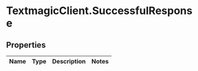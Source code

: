 # TextmagicClient.SuccessfulResponse

## Properties
Name | Type | Description | Notes
------------ | ------------- | ------------- | -------------


